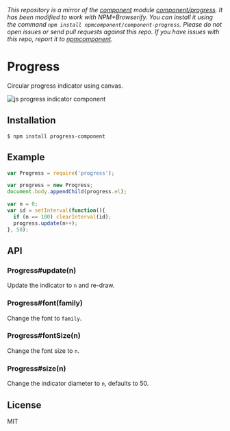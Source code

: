 *This repository is a mirror of the [component](http://component.io) module [component/progress](http://github.com/component/progress). It has been modified to work with NPM+Browserify. You can install it using the command `npm install npmcomponent/component-progress`. Please do not open issues or send pull requests against this repo. If you have issues with this repo, report it to [npmcomponent](https://github.com/airportyh/npmcomponent).*

# Progress

  Circular progress indicator using canvas.

  ![js progress indicator component](http://f.cl.ly/items/1i0B0D1i1D1Y1e1M1S08/Screen%20Shot%202012-08-10%20at%2011.48.22%20AM.png)

## Installation

```
$ npm install progress-component
```

## Example

```js
var Progress = require('progress');

var progress = new Progress;
document.body.appendChild(progress.el);

var n = 0;
var id = setInterval(function(){
  if (n == 100) clearInterval(id);
  progress.update(n++);
}, 50);
```

## API
  
### Progress#update(n)

  Update the indicator to `n` and re-draw.

### Progress#font(family)

  Change the font to `family`.

### Progress#fontSize(n)

  Change the font size to `n`.

### Progress#size(n)

  Change the indicator diameter to `n`, defaults to 50.

## License

  MIT